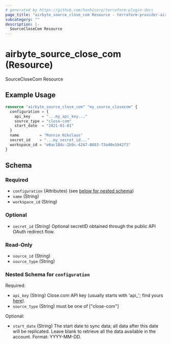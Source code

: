 ```yaml
---
# generated by https://github.com/hashicorp/terraform-plugin-docs
page_title: "airbyte_source_close_com Resource - terraform-provider-airbyte"
subcategory: ""
description: |-
  SourceCloseCom Resource
---
```


# airbyte_source_close_com (Resource)

SourceCloseCom Resource

## Example Usage

```terraform
resource "airbyte_source_close_com" "my_source_closecom" {
  configuration = {
    api_key     = "...my_api_key..."
    source_type = "close-com"
    start_date  = "2021-01-01"
  }
  name         = "Ronnie Nikolaus"
  secret_id    = "...my_secret_id..."
  workspace_id = "e0ac184c-2b9c-4247-8883-73a40e1942f3"
}
```

<!-- schema generated by tfplugindocs -->
## Schema

### Required

- `configuration` (Attributes) (see [below for nested schema](#nestedatt--configuration))
- `name` (String)
- `workspace_id` (String)

### Optional

- `secret_id` (String) Optional secretID obtained through the public API OAuth redirect flow.

### Read-Only

- `source_id` (String)
- `source_type` (String)

<a id="nestedatt--configuration"></a>
### Nested Schema for `configuration`

Required:

- `api_key` (String) Close.com API key (usually starts with 'api_'; find yours <a href="https://app.close.com/settings/api/">here</a>).
- `source_type` (String) must be one of ["close-com"]

Optional:

- `start_date` (String) The start date to sync data; all data after this date will be replicated. Leave blank to retrieve all the data available in the account. Format: YYYY-MM-DD.


